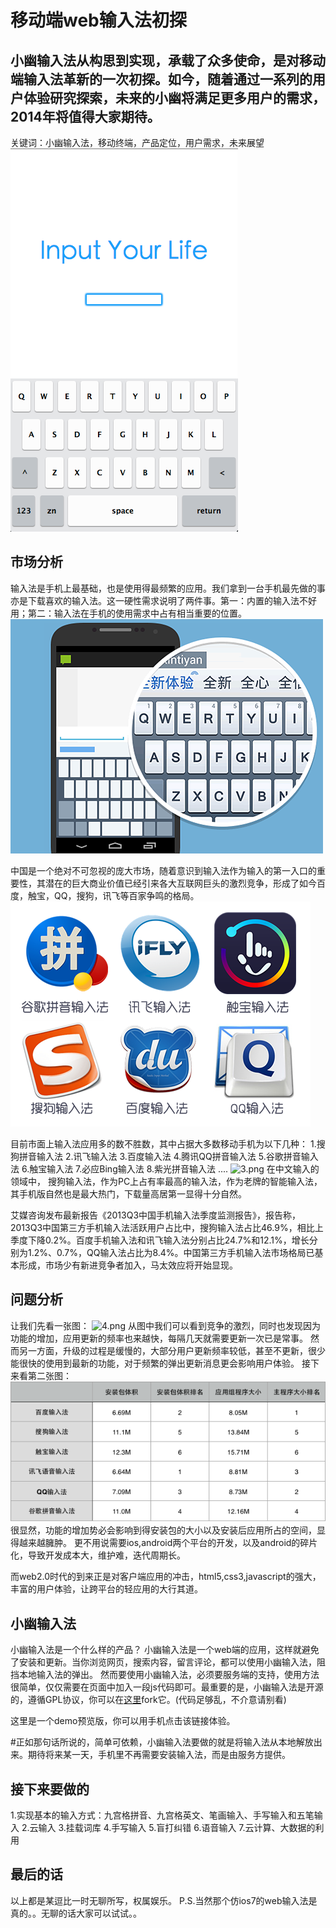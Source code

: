 移动端web输入法初探
=================
小幽输入法从构思到实现，承载了众多使命，是对移动端输入法革新的一次初探。如今，随着通过一系列的用户体验研究探索，未来的小幽将满足更多用户的需求，2014年将值得大家期待。
-------------------------
关键词：小幽输入法，移动终端，产品定位，用户需求，未来展望
![0.png](screenshots/0.png)

## 市场分析
输入法是手机上最基础，也是使用得最频繁的应用。我们拿到一台手机最先做的事亦是下载喜欢的输入法。这一硬性需求说明了两件事。第一：内置的输入法不好用；第二：输入法在手机的使用需求中占有相当重要的位置。
![1.png](screenshots/1.png)

中国是一个绝对不可忽视的庞大市场，随着意识到输入法作为输入的第一入口的重要性，其潜在的巨大商业价值已经引来各大互联网巨头的激烈竞争，形成了如今百度，触宝，QQ，搜狗，讯飞等百家争鸣的格局。
![2.png](screenshots/2.png)

目前市面上输入法应用多的数不胜数，其中占据大多数移动手机为以下几种：
1.搜狗拼音输入法
2.讯飞输入法
3.百度输入法
4.腾讯QQ拼音输入法
5.谷歌拼音输入法
6.触宝输入法
7.必应Bing输入法
8.紫光拼音输入法
....
![3.png](screenshots/3.png)
在中文输入的领域中， 搜狗输入法，作为PC上占有率最高的输入法，作为老牌的智能输入法，其手机版自然也是最大热门，下载量高居第一显得十分自然。

艾媒咨询发布最新报告《2013Q3中国手机输入法季度监测报告》，报告称，2013Q3中国第三方手机输入法活跃用户占比中，搜狗输入法占比46.9%，相比上季度下降0.2%。百度手机输入法和讯飞输入法分别占比24.7%和12.1%，增长分别为1.2%、0.7%，QQ输入法占比为8.4%。中国第三方手机输入法市场格局已基本形成，市场少有新进竞争者加入，马太效应将开始显现。

## 问题分析
让我们先看一张图：
![4.png](screenshots/4.png)
从图中我们可以看到竞争的激烈，同时也发现因为功能的增加，应用更新的频率也来越快，每隔几天就需要更新一次已是常事。
然而另一方面，升级的过程是缓慢的，大部分用户更新频率较低，甚至不更新，很少能很快的使用到最新的功能，对于频繁的弹出更新消息更会影响用户体验。
接下来看第二张图：
![5.png](screenshots/5.png)
很显然，功能的增加势必会影响到得安装包的大小以及安装后应用所占的空间，显得越来越臃肿。
更不用说需要ios,android两个平台的开发，以及android的碎片化，导致开发成本大，维护难，迭代周期长。

而web2.0时代的到来正是对客户端应用的冲击，html5,css3,javascript的强大，丰富的用户体验，让跨平台的轻应用的大行其道。

## 小幽输入法
小幽输入法是一个什么样的产品？
小幽输入法是一个web端的应用，这样就避免了安装和更新。当你浏览网页，搜索内容，留言评论，都可以使用小幽输入法，阻挡本地输入法的弹出。
然而要使用小幽输入法，必须要服务端的支持，使用方法很简单，仅仅需要在页面中加入一段js代码即可。最重要的是，小幽输入法是开源的，遵循GPL协议，你可以在[这里](http://github.com/urinx/)fork它。(代码足够乱，不介意请别看)

这里是一个demo预览版，你可以用手机点击该链接体验。

#正如那句话所说的，简单可依赖，小幽输入法要做的就是将输入法从本地解放出来。期待将来某一天，手机里不再需要安装输入法，而是由服务方提供。

## 接下来要做的
1.实现基本的输入方式：九宫格拼音、九宫格英文、笔画输入、手写输入和五笔输入
2.云输入
3.挂载词库
4.手写输入
5.盲打纠错
6.语音输入
7.云计算、大数据的利用

## 最后的话
以上都是某逗比一时无聊所写，权属娱乐。
P.S.当然那个仿ios7的web输入法是真的。。无聊的话大家可以试试。。

